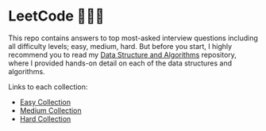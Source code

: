 # LeetCode 👩🏻‍💻
This repo contains answers to top most-asked interview questions including all difficulty levels; easy, medium, hard.
But before you start, I highly recommend you to read my [Data Structure and Algorithms](https://github.com/shirinyamani/DS-Algo) repository, where I provided hands-on detail on each of the data structures and algorithms.

Links to each collection:
- [Easy Collection](https://leetcode.com/explore/interview/card/top-interview-questions-easy/)
- [Medium Collection](https://leetcode.com/explore/interview/card/top-interview-questions-medium/)
- [Hard Collection](https://leetcode.com/explore/interview/card/top-interview-questions-hard/) 


